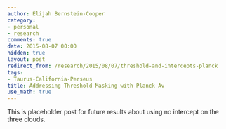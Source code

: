 ```yaml
---
author: Elijah Bernstein-Cooper
category:
- personal
- research
comments: true
date: 2015-08-07 00:00
hidden: true
layout: post
redirect_from: /research/2015/08/07/threshold-and-intercepts-planck
tags:
- Taurus-California-Perseus
title: Addressing Threshold Masking with Planck Av
use_math: true
---
```


This is placeholder post for future results about using no intercept on the
three clouds.